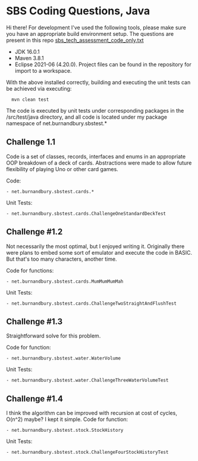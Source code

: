 # SBS Coding Questions, Java
Hi there! For development I've used the following tools, please make sure you have
an appropriate build environment setup. The questions are present in this repo
 [sbs_tech_assessment_code_only.txt](src/main/java/net/burnandbury/sbstest/doc-files/sbs_tech_assessment_code_only.txt)


- JDK 16.0.1
- Maven 3.8.1
- Eclipse 2021-06 (4.20.0). Project files can be found in the repository for import to a workspace.

With the above installed correctly, building and executing the unit tests can be achieved via executing:

```
  mvn clean test
```

The code is executed by unit tests under corresponding packages in the /src/test/java directory,
and all code is located under my package namespace of net.burnandbury.sbstest.*

## Challenge 1.1
Code is a set of classes, records, interfaces and enums in an appropriate OOP breakdown of 
a deck of cards. Abstractions were made to allow future flexibility of playing Uno or other card games.

Code:
```
- net.burnandbury.sbstest.cards.*
```

Unit Tests:
```
- net.burnandbury.sbstest.cards.ChallengeOneStandardDeckTest
```

## Challenge #1.2
Not necessarily the most optimal, but I enjoyed writing it. Originally there were plans to embed some sort
of emulator and execute the code in BASIC. But that's too many characters, another time.

Code for functions:
```
- net.burnandbury.sbstest.cards.MumMumMumMah
```

Unit Tests:
```
- net.burnandbury.sbstest.cards.ChallengeTwoStraightAndFlushTest
```

## Challenge #1.3
Straightforward solve for this problem.

Code for function:
```
- net.burnandbury.sbstest.water.WaterVolume
```

Unit Tests:
```
- net.burnandbury.sbstest.water.ChallengeThreeWaterVolumeTest
```

## Challenge #1.4
I think the algorithm can be improved with recursion at cost of cycles, O(n^2) maybe? I kept it simple.
Code for function:
```
- net.burnandbury.sbstest.stock.StockHistory
```

Unit Tests:
```
- net.burnandbury.sbstest.stock.ChallengeFourStockHistoryTest
```

